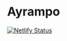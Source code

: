 # Ayrampo

[![Netlify Status](https://api.netlify.com/api/v1/badges/5d7ad920-b913-44cd-a7e3-3bef28f5a85b/deploy-status)](https://app.netlify.com/sites/ayrampo/deploys)
